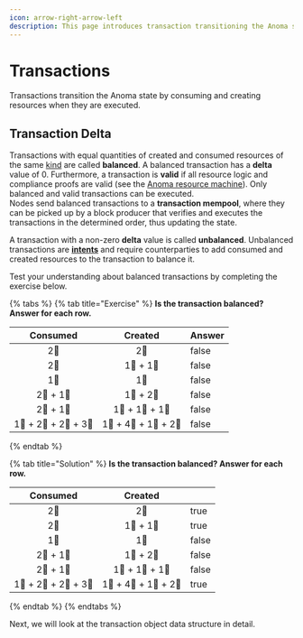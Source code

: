 ```yaml
---
icon: arrow-right-arrow-left
description: This page introduces transaction transitioning the Anoma state upon execution.
---
```


# Transactions

Transactions transition the Anoma state by consuming and creating resources when they are executed.&#x20;

## Transaction Delta

Transactions with equal quantities of created and consumed resources of the same [kind](../resources/#resource-kind) are called **balanced**. A balanced transaction has a **delta** value of 0. Furthermore, a transaction is **valid** if all resource logic and compliance proofs are valid (see the [Anoma resource machine](../page/#transaction-checks)). Only balanced and valid transactions can be executed. \
Nodes send balanced transactions to a **transaction mempool**, where they can be picked up by a block producer that verifies and executes the transactions in the determined order, thus  updating the state.

A transaction with a non-zero **delta** value is called **unbalanced**. Unbalanced transactions are [**intents**](intents.md) and require counterparties to add consumed and created resources to the transaction to balance it.

Test your understanding about balanced transactions  by completing the exercise below.

{% tabs %}
{% tab title="Exercise" %}
**Is the transaction balanced? Answer for each row.**

<table><thead><tr><th align="center">Consumed</th><th align="center">Created</th><th data-type="checkbox">Answer</th></tr></thead><tbody><tr><td align="center">2🍏</td><td align="center">2🍏</td><td>false</td></tr><tr><td align="center">2🍏</td><td align="center">1🍏 + 1🍏</td><td>false</td></tr><tr><td align="center">1🍏</td><td align="center">1🐚</td><td>false</td></tr><tr><td align="center">2🍏 + 1🐚</td><td align="center">1🍏 + 2🐚</td><td>false</td></tr><tr><td align="center">2🍏 + 1🐚</td><td align="center">1🍏 + 1🍎 + 1🐚</td><td>false</td></tr><tr><td align="center">1🍏 + 2🍎 + 2🍎 + 3🐚</td><td align="center">1🍏 + 4🍎 + 1🐚 + 2🐚</td><td>false</td></tr></tbody></table>
{% endtab %}

{% tab title="Solution" %}
**Is the transaction balanced? Answer for each row.**

<table><thead><tr><th align="center">Consumed</th><th align="center">Created</th><th data-type="checkbox"></th></tr></thead><tbody><tr><td align="center">2🍏</td><td align="center">2🍏</td><td>true</td></tr><tr><td align="center">2🍏</td><td align="center">1🍏 + 1🍏</td><td>true</td></tr><tr><td align="center">1🍏</td><td align="center">1🐚</td><td>false</td></tr><tr><td align="center">2🍏 + 1🐚</td><td align="center">1🍏 + 2🐚</td><td>false</td></tr><tr><td align="center">2🍏 + 1🐚</td><td align="center">1🍏 + 1🍎 + 1🐚</td><td>false</td></tr><tr><td align="center">1🍏 + 2🍎 + 2🍎 + 3🐚</td><td align="center">1🍏 + 4🍎 + 1🐚 + 2🐚</td><td>true</td></tr></tbody></table>
{% endtab %}
{% endtabs %}

Next, we will look at the transaction object data structure in detail.
